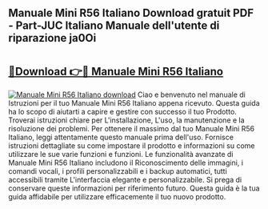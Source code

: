 ## Manuale Mini R56 Italiano Download gratuit PDF - Part-JUC Italiano Manuale dell'utente di riparazione ja0Oi

# <h2><a href="http://dfg8m4k.blite.top/?on=Manuale+Mini+R56+Italiano">🔗Download 👉🔴 Manuale Mini R56 Italiano</a></h2>

[![Manuale Mini R56 Italiano download](https://i.imgur.com/lujVjoI.png)](http://dfg8m4k.blite.top/?on=Manuale+Mini+R56+Italiano)
Ciao e benvenuto nel manuale di Istruzioni per il tuo Manuale Mini R56 Italiano appena ricevuto. Questa guida ha lo scopo di aiutarti a capire e gestire con successo il tuo Prodotto. Troverai istruzioni chiare per L'installazione, L'uso, la manutenzione e la risoluzione dei problemi. Per ottenere il massimo dal tuo Manuale Mini R56 Italiano, leggi attentamente questo manuale prima dell'uso. Fornisce istruzioni dettagliate su come impostare il prodotto e informazioni su come utilizzare le sue varie funzioni e funzioni. Le funzionalità avanzate di Manuale Mini R56 Italiano includono il Riconoscimento delle immagini, i comandi vocali, i profili personalizzabili e i backup automatici, tutti accessibili tramite L'interfaccia elegante e personalizzabile. Si prega di conservare queste informazioni per riferimento futuro. Questa guida è la tua guida affidabile per utilizzare efficacemente il tuo nuovo prodotto.
